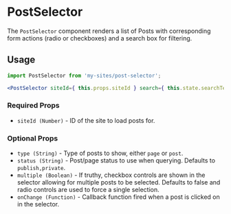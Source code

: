 PostSelector
============

The `PostSelector` component renders a list of Posts with corresponding form actions (radio or checkboxes) and a search box for filtering.  

## Usage

```jsx
import PostSelector from 'my-sites/post-selector';

<PostSelector siteId={ this.props.siteId } search={ this.state.searchTerm } />
```

### Required Props
- `siteId (Number)` - ID of the site to load posts for.

### Optional Props
- `type (String)` - Type of posts to show, either `page` or `post`.
- `status (String)` - Post/page status to use when querying.  Defaults to `publish,private`.
- `multiple (Boolean)` - If truthy, checkbox controls are shown in the selector allowing for multiple posts to be selected.  Defaults to false and radio controls are used to force a single selection.
- `onChange (Function)` - Callback function fired when a post is clicked on in the selector.
